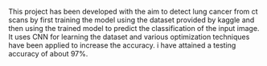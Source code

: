 This project has been developed with the aim to detect lung cancer from ct scans by first training the model using the dataset provided by kaggle and then using the trained model to predict the classification of the input image. It uses CNN for learning the dataset and various optimization techniques have been applied to increase the accuracy. i have attained a testing accuracy of about 97%.
